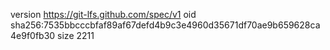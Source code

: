 version https://git-lfs.github.com/spec/v1
oid sha256:7535bbcccbfaf89af67defd4b9c3e4960d35671df70ae9b659628ca4e9f0fb30
size 2211
